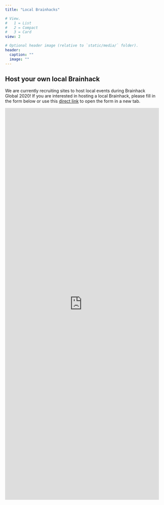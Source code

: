```yaml
---
title: "Local Brainhacks"

# View.
#   1 = List
#   2 = Compact
#   3 = Card
view: 2

# Optional header image (relative to `static/media/` folder).
header:
  caption: ""
  image: ""
---
```


## **Host your own local Brainhack**

We are currently recruiting sites to host local events during Brainhack Global 2020! If you are interested in hosting a local Brainhack, please fill in the form below or use this [direct link](https://forms.gle/j6Z3qVukrDm4xAo46) to open the form in a new tab.



<iframe class="pt-3"src="https://docs.google.com/forms/d/e/1FAIpQLScxkt6bt8PL3EYA0InLVAQGn-kKMGuxQaWABovVsarwviL51A/viewform?embedded=true" width="100%" height="1280" frameborder="0" marginheight="0" marginwidth="0">Loading…</iframe>

